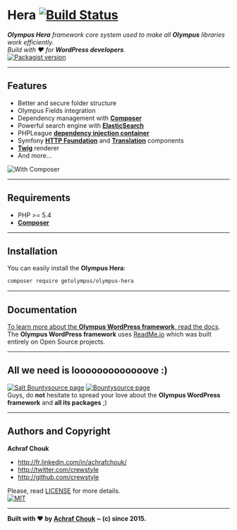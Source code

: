 # Hera [![Build Status](https://travis-ci.org/GetOlympus/Hera.svg?branch=master)](https://travis-ci.org/GetOlympus/Hera)  

_**Olympus Hera** framework core system used to make all **Olympus** libraries work efficiently.  
Build with ♥ for **WordPress developers**._  
[![Packagist version](https://img.shields.io/packagist/v/getolympus/olympus-hera.svg?style=flat-square)](https://packagist.org/packages/getolympus/olympus-hera)  

---

## Features

+ Better and secure folder structure
+ Olympus Fields integration
+ Dependency management with [**Composer**](https://getcomposer.org)
+ Powerful search engine with [**ElasticSearch**](https://www.elastic.co/)
+ PHPLeague [**dependency injection container**](https://github.com/thephpleague/container)
+ Symfony [**HTTP Foundation**](https://github.com/symfony/http-foundation) and [**Translation**](https://github.com/symfony/translation) components
+ [**Twig**](https://github.com/twigphp/Twig) renderer
+ And more...

![With Composer](https://img.shields.io/badge/with-Composer-885630.svg?style=flat-square)

---

## Requirements

+ PHP >= 5.4
+ [**Composer**](https://getcomposer.org/)

---

## Installation

You can easily install the **Olympus Hera**:

```bash
composer require getolympus/olympus-hera
```

---

## Documentation

[To learn more about the **Olympus WordPress framework**, read the docs](https://olympus.readme.io/).  
The **Olympus WordPress framework** uses [ReadMe.io](https://readme.io) which was built entirely on Open Source projects.

---

## All we need is looooooooooooove :)

[![Salt Bountysource page](https://img.shields.io/badge/Salt%20Bountysource-♥-brightgreen.svg?style=flat-square)](https://salt.bountysource.com/teams/olympus) [![Bountysource page](https://img.shields.io/badge/Bountysource-♥-brightgreen.svg?style=flat-square)](https://www.bountysource.com/teams/olympus)  
Guys, do **not** hesitate to spread your love about the **Olympus WordPress framework** and **all its packages** ;)

---

## Authors and Copyright

**Achraf Chouk**

+ http://fr.linkedin.com/in/achrafchouk/
+ http://twitter.com/crewstyle
+ http://github.com/crewstyle

Please, read [LICENSE](https://github.com/GetOlympus/Hera/blob/master/LICENSE "LICENSE") for more details.  
[![MIT](https://img.shields.io/badge/license-MIT_License-blue.svg?style=flat-square)](http://opensource.org/licenses/MIT "MIT")  

---

**Built with ♥ by [Achraf Chouk](http://github.com/crewstyle "Achraf Chouk") ~ (c) since 2015.**

